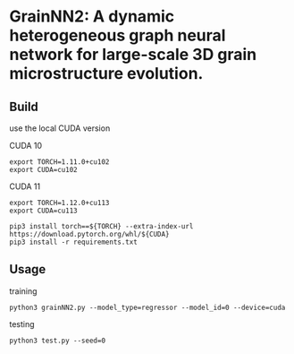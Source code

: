# GrainNN2: A dynamic heterogeneous graph neural network for large-scale 3D grain microstructure evolution.

## Build
use the local CUDA version

CUDA 10
```
export TORCH=1.11.0+cu102
export CUDA=cu102
```
CUDA 11
```
export TORCH=1.12.0+cu113
export CUDA=cu113
```

```
pip3 install torch==${TORCH} --extra-index-url https://download.pytorch.org/whl/${CUDA}
pip3 install -r requirements.txt
```

## Usage
training
```
python3 grainNN2.py --model_type=regressor --model_id=0 --device=cuda
```

testing

```
python3 test.py --seed=0
```
